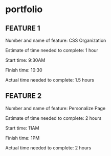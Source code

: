 # portfolio

## FEATURE 1

Number and name of feature: CSS Organization

Estimate of time needed to complete: 1 hour

Start time: 9:30AM

Finish time: 10:30

Actual time needed to complete: 1.5 hours

## FEATURE 2

Number and name of feature: Personalize Page

Estimate of time needed to complete: 2 hours

Start time: 11AM

Finish time: 1PM

Actual time needed to complete: 2 hours